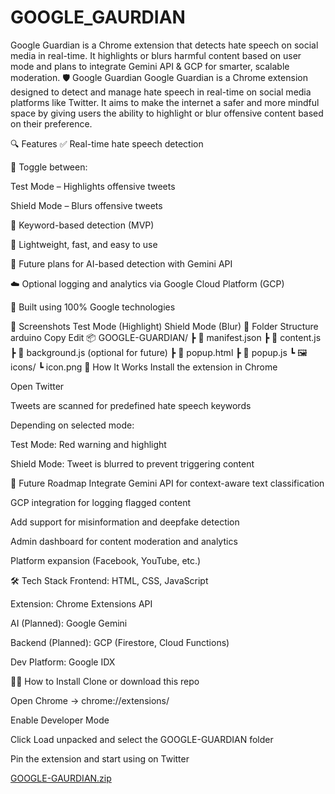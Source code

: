 # GOOGLE_GAURDIAN
Google Guardian is a Chrome extension that detects hate speech on social media in real-time. It highlights or blurs harmful content based on user mode and plans to integrate Gemini API &amp; GCP for smarter, scalable moderation.
🛡️ Google Guardian
Google Guardian is a Chrome extension designed to detect and manage hate speech in real-time on social media platforms like Twitter. It aims to make the internet a safer and more mindful space by giving users the ability to highlight or blur offensive content based on their preference.

🔍 Features
✅ Real-time hate speech detection

🧠 Toggle between:

Test Mode – Highlights offensive tweets

Shield Mode – Blurs offensive tweets

💬 Keyword-based detection (MVP)

🚀 Lightweight, fast, and easy to use

🔄 Future plans for AI-based detection with Gemini API

☁️ Optional logging and analytics via Google Cloud Platform (GCP)

🔧 Built using 100% Google technologies

📸 Screenshots
Test Mode (Highlight)	Shield Mode (Blur)
📁 Folder Structure
arduino
Copy
Edit
📦 GOOGLE-GUARDIAN/
 ┣ 📄 manifest.json
 ┣ 📄 content.js
 ┣ 📄 background.js (optional for future)
 ┣ 📄 popup.html
 ┣ 📄 popup.js
 ┗ 🖼️ icons/
     ┗ icon.png
🧪 How It Works
Install the extension in Chrome

Open Twitter

Tweets are scanned for predefined hate speech keywords

Depending on selected mode:

Test Mode: Red warning and highlight

Shield Mode: Tweet is blurred to prevent triggering content

🔮 Future Roadmap
Integrate Gemini API for context-aware text classification

GCP integration for logging flagged content

Add support for misinformation and deepfake detection

Admin dashboard for content moderation and analytics

Platform expansion (Facebook, YouTube, etc.)

🛠️ Tech Stack
Frontend: HTML, CSS, JavaScript

Extension: Chrome Extensions API

AI (Planned): Google Gemini

Backend (Planned): GCP (Firestore, Cloud Functions)

Dev Platform: Google IDX

🧑‍💻 How to Install
Clone or download this repo

Open Chrome → chrome://extensions/

Enable Developer Mode

Click Load unpacked and select the GOOGLE-GUARDIAN folder

Pin the extension and start using on Twitter

[GOOGLE-GAURDIAN.zip](https://github.com/user-attachments/files/19636848/GOOGLE-GAURDIAN.zip)

